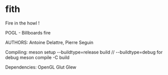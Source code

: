 # fith
Fire in the howl !

POGL - Billboards fire

AUTHORS: Antoine Delattre, Pierre Seguin

Compiling:
    meson setup --buildtype=release build // --buildtype=debug for debug
    meson compile -C build
    
Dependencies:
    OpenGL
    Glut
    Glew
